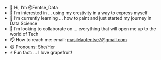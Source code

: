 - 👋 Hi, I’m @Fentse_Data
- 👀 I’m interested in ... using my creativity in a way to express myself
- 🌱 I’m currently learning ... how to paint and just started my journey in Data Science
- 💞️ I’m looking to collaborate on ... everything that will open me up to the world of Tech
- 📫 How to reach me: email: masilelaofentse7@gmail.com
- 😄 Pronouns: She/Her
- ⚡ Fun fact: ... I love grapefruit!

<!---
OfentseJesusGirl/OfentseJesusGirl is a ✨ special ✨ repository because its `README.md` (this file) appears on your GitHub profile.
You can click the Preview link to take a look at your changes.
--->
